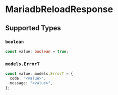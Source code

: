 # MariadbReloadResponse


## Supported Types

### `boolean`

```typescript
const value: boolean = true;
```

### `models.ErrorT`

```typescript
const value: models.ErrorT = {
  code: "<value>",
  message: "<value>",
};
```

